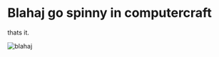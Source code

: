 # Blahaj go spinny in computercraft
thats it.

![blahaj](https://github.com/Vanillamaus/Computercraft-Blahaj/assets/67986071/2cb74eb5-bcd5-4b3e-9dca-2f0cf3b90b1d)
